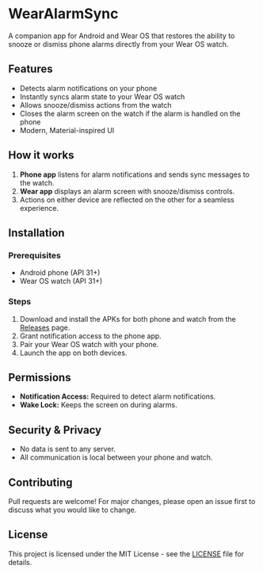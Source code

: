 # WearAlarmSync

A companion app for Android and Wear OS that restores the ability to snooze or dismiss phone alarms directly from your Wear OS watch.

## Features

- Detects alarm notifications on your phone
- Instantly syncs alarm state to your Wear OS watch
- Allows snooze/dismiss actions from the watch
- Closes the alarm screen on the watch if the alarm is handled on the phone
- Modern, Material-inspired UI

## How it works

1. **Phone app** listens for alarm notifications and sends sync messages to the watch.
2. **Wear app** displays an alarm screen with snooze/dismiss controls.
3. Actions on either device are reflected on the other for a seamless experience.

## Installation

### Prerequisites

- Android phone (API 31+)
- Wear OS watch (API 31+)

### Steps

1. Download and install the APKs for both phone and watch from the [Releases](https://github.com/nishant713/WearAlarmSync/releases) page.
2. Grant notification access to the phone app.
3. Pair your Wear OS watch with your phone.
4. Launch the app on both devices.

## Permissions

- **Notification Access:** Required to detect alarm notifications.
- **Wake Lock:** Keeps the screen on during alarms.

## Security & Privacy

- No data is sent to any server.
- All communication is local between your phone and watch.

## Contributing

Pull requests are welcome! For major changes, please open an issue first to discuss what you would like to change.

## License

This project is licensed under the MIT License - see the [LICENSE](LICENSE) file for details.
